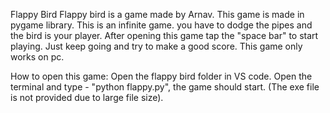 Flappy Bird 
Flappy bird is a game made by Arnav. This game is made in pygame library. This is an infinite game. you have to dodge the pipes and the bird is your player. After opening this game tap the "space bar" to start playing. Just keep going and try to make a good score. This game only works on pc.

How to open this game: Open the flappy bird folder in VS code. Open the terminal and type - "python flappy.py", the game should start. (The exe file is not provided due to large file size).
